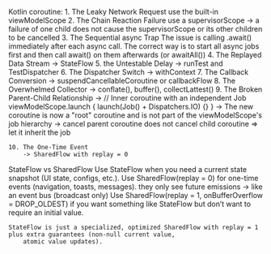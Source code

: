 Kotlin coroutine:
	1. The Leaky Network Request
		use the built-in viewModelScope
	2. The Chain Reaction Failure
		use a supervisorScope
		-> a failure of one child does not cause the supervisorScope or its other children to be cancelled
	3. The Sequential async Trap
		The issue is calling .await() immediately after each async call.
		The correct way is to start all async jobs first and then call await() on them afterwards (or awaitAll())
	4. The Replayed Data Stream
		-> StateFlow
	5. the Untestable Delay
		-> runTest and TestDispatcher
	6. The Dispatcher Switch -> withContext
	7. The Callback Conversion
		-> suspendCancellableCoroutine or callbackFlow
	8. The Overwhelmed Collector
		-> conflate(), buffer(), collectLattest()
	9. The Broken Parent-Child Relationship
		-> // Inner coroutine with an independent Job
		viewModelScope.launch {
    			launch(Job() + Dispatchers.IO) {}
		}
	-> The new coroutine is now a "root" coroutine and is not part of the viewModelScope's job hierarchy
	-> cancel parent coroutine does not cancel child coroutine
	=> let it inherit the job
	
	10. The One-Time Event
		-> SharedFlow with replay = 0

StateFlow vs SharedFlow
	Use StateFlow when you need a current state snapshot (UI state, configs, etc.).
	Use SharedFlow(replay = 0) for one-time events (navigation, toasts, messages).
		they only see future emissions
		-> like an event bus (broadcast only)
	Use SharedFlow(replay = 1, onBufferOverflow = DROP_OLDEST) if you want something like StateFlow but don’t want to 
		require an initial value.

	StateFlow is just a specialized, optimized SharedFlow with replay = 1 plus extra guarantees (non-null current value, 
		atomic value updates).